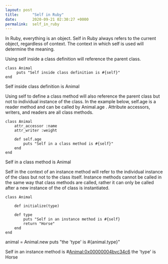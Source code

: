 ```yaml
---
layout: post
title:      "Self in Ruby"
date:       2020-09-21 02:30:27 +0000
permalink:  self_in_ruby
---
```



In Ruby, everything is an object. Self in Ruby always refers to the current object, regardless of context. The context in which self is used will determine the meaning. 

Using self inside a class definition will reference the parent class.
```
class Animal
     puts "Self inside class definition is #{self}"
end
```
Self inside class definition is Animal


Using self to define a class method will also reference the parent class but not to individual instance of the class. In the example below, self.age is a reader method and can be called by Animal.age . Attribute accessors, writers, and readers are all class methods. 

```
class Animal
    attr_accessor :name
    attr_writer :weight

    def self.age
        puts "Self in a class method is #{self}"
    end
end

```
Self in a class method is Animal


Self in the context of an instance method will refer to the individual instance of the class but not to the class itself. Instance methods cannot be called in the same way that class methods are called, rather it can only be called after a new instance of the of class is instantiated.

```
class Animal

    def initialize(type)

    def type
        puts "Self in an instance method is #{self}
        return "Horse"
    end
end
```

animal = Animal.new
puts "the 'type' is #{animal.type}"

Self in an instance method is #<Animal:0x00000004bvc34c6>
the 'type' is Horse

